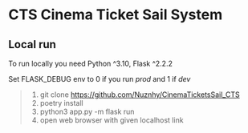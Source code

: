 # CTS Cinema Ticket Sail System

## Local run

To run locally you need Python ^3.10, Flask ^2.2.2

Set FLASK_DEBUG env to 0 if you run *prod* and 1 if *dev*

> 1. git clone https://github.com/Nuznhy/CinemaTicketsSail_CTS
> 2. poetry install
> 3. python3 app.py -m flask run
> 4. open web browser with given localhost link

